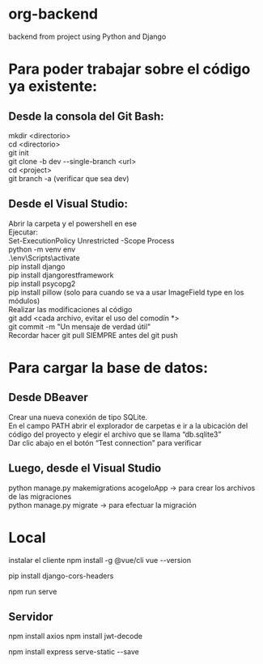 # org-backend
backend from project using Python and Django
# Para poder trabajar sobre el código ya existente:

## Desde la consola del Git Bash:

mkdir \<directorio>  
cd \<directorio>  
git init  
git clone -b dev --single-branch \<url>  
cd \<project>  
git branch -a (verificar que sea dev)  

## Desde el Visual Studio:
Abrir la carpeta <directorio> y el powershell en ese <directorio>  
Ejecutar:  
Set-ExecutionPolicy Unrestricted -Scope Process  
python -m venv env  
.\env\Scripts\activate  
pip install django  
pip install djangorestframework  
pip install psycopg2  
pip install pillow (solo para cuando se va a usar ImageField type en los módulos)  
Realizar las modificaciones al código   
git add \<cada archivo, evitar el uso del comodín *>  
git commit -m "Un mensaje de verdad útil"  
Recordar hacer git pull SIEMPRE antes del git push  

# Para cargar la base de datos:
## Desde DBeaver
Crear una nueva conexión de tipo SQLite.   
En el campo PATH abrir el explorador de carpetas e ir a la ubicación del código del proyecto y elegir el archivo que se llama “db.sqlite3”  
Dar clic abajo en el botón “Test connection” para verificar   
## Luego, desde el Visual Studio  
python manage.py makemigrations acogeloApp → para crear los archivos de las migraciones  
python manage.py migrate → para efectuar la migración  

# Local
instalar el cliente
npm install -g @vue/cli
vue --version

pip install django-cors-headers

npm run serve

## Servidor 
npm install axios
npm install jwt-decode

npm install express serve-static --save
